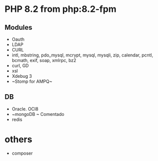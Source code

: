 PHP 8.2 from php:8.2-fpm
==============================


## Modules
- Oauth
- LDAP
- CURL
- intl, mbstring, pdo_mysql, mcrypt, mysql, mysqli, zip, calendar, pcntl, bcmath, exif, soap, xmlrpc, bz2
- curl, GD
- xsl
- Xdebug 3
- ~Stomp for AMPQ~ 

## DB

- Oracle. OCI8
- ~mongoDB ~ Comentado
- redis

# others

- composer
